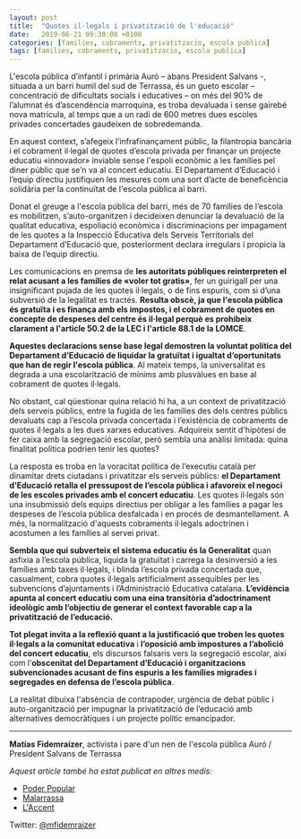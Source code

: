 ```yaml
---
layout: post
title:  "Quotes il·legals i privatització de l'educació"
date:   2019-06-21 09:30:00 +0100
categories: [families, cobraments, privatitzacio, escola publica]
tags: [families, cobraments, privatitzacio, escola publica]
---
```


L'escola pública d’infantil i primària Auró – abans President Salvans -, situada a un barri humil del sud de Terrassa, és un gueto escolar – concentració de dificultats socials i educatives – on més del 90% de l’alumnat és d’ascendència marroquina, es troba devaluada i sense gairebé nova matrícula, al temps que a un radi de 600 metres dues escoles privades concertades gaudeixen de sobredemanda.

En aquest context, s’afegeix l’infrafinançament públic, la filantropia bancària i el cobrament il·legal de quotes d’escola privada per finançar un projecte educatiu «innovador» inviable sense l'espoli econòmic a les famílies pel diner públic que se’n va al concert educatiu. El Departament d’Educació i l’equip directiu justifiquen les mesures com una sort d’acte de beneficència solidària per la continuïtat de l'escola pública al barri.

Donat el greuge a l'escola pública del barri, més de 70 famílies de l’escola es mobilitzen, s’auto-organitzen i decideixen denunciar la devaluació de la qualitat educativa, espoliació econòmica i discriminacions per impagament de les quotes a la Inspecció Educativa dels Serveis Territorials del Departament d’Educació que, posteriorment declara irregulars i propicia la baixa de l’equip directiu.

Les comunicacions en premsa de **les autoritats públiques reinterpreten el relat acusant a les famílies de «voler tot gratis»**, fer un guirigall per una insignificant pujada de les quotes il·legals, o de fins espuris, com si d’una subversió de la legalitat es tractés. **Resulta obscè, ja que l'escola pública és gratuïta i es finança amb els impostos, i el cobrament de quotes en concepte de despeses del centre és il·legal perquè es prohibeix clarament a l'article 50.2 de la LEC i l'article 88.1 de la LOMCE**.

**Aquestes declaracions sense base legal demostren la voluntat política del Departament d’Educació de liquidar la gratuïtat i igualtat d’oportunitats que han de regir l'escola pública**. Al mateix temps, la universalitat es degrada a una escolarització de mínims amb plusvàlues en base al cobrament de quotes il·legals.

No obstant, cal qüestionar quina relació hi ha, a un context de privatització dels serveis públics, entre la fugida de les famílies des dels centres públics devaluats cap a l’escola privada concertada i l’existència de cobraments de quotes il·legals a les dues xarxes educatives. Adquireix sentit d'hipòtesi de fer caixa amb la segregació escolar, però sembla una anàlisi limitada: quina finalitat política podrien tenir les quotes?

La resposta es troba en la voracitat política de l’executiu català per dinamitar drets ciutadans i privatitzar els serveis públics: **el Departament d’Educació retalla el pressupost de l’escola pública i afavoreix el negoci de les escoles privades amb el concert educatiu**. Les quotes il·legals són una insubmissió dels equips directius per obligar a les famílies a pagar les despeses de l’escola pública desfalcada i en procés de desmantellament. A més, la normalització d'aquests cobraments il·legals adoctrinen i acostumen a les famílies al servei privat.

**Sembla que qui subverteix el sistema educatiu és la Generalitat** quan asfixia a l’escola pública, liquida la gratuïtat i carrega la desinversió a les famílies amb taxes il·legals, i blinda l’escola privada concertada que, casualment, cobra quotes il·legals artificialment assequibles per les subvencions d’ajuntaments i l’Administració Educativa catalana. **L’evidència apunta al concert educatiu com una eina transitòria d’adoctrinament ideològic amb l’objectiu de generar el context favorable cap a la privatització de l’educació.**

**Tot plegat invita a la reflexió quant a la justificació que troben les quotes il·legals a la comunitat educativa** i **l’oposició amb impostures a l’abolició del concert educatiu**, els discursos falsaris vers la segregació escolar, així com l’**obscenitat del Departament d’Educació i organitzacions subvencionades acusant de fins espuris a les famílies migrades i segregades en defensa de l’escola pública**.

La realitat dibuixa l'absència de contrapoder, urgència de debat públic i auto-organització per impugnar la privatització de l’educació amb alternatives democràtiques i un projecte polític emancipador.

---

**Matías Fidemraizer**, activista i pare d'un nen de l'escola pública Auró / President Salvans de Terrassa

*Aquest article també ha estat publicat en altres medis:*
- [Poder Popular](https://poderpopular.info/2019/06/14/cuotas-y-privatizacion-de-la-educacion)
- [Malarrassa](https://malarrassa.cat/2019/06/26/matias-fidemraizer-quotes-i-privatitzacio-de-leducacio-el-cas-de-lescola-auro)
- [L'Accent](https://laccent.cat/quotes-i-privatitzacio-de-leducacio-el-cas-de-lescola-auro)

Twitter: [@mfidemraizer](https://twitter.com/mfidemraizer)